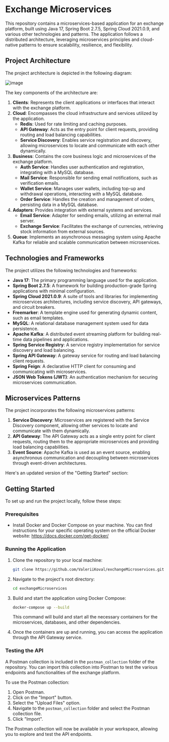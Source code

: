 # Exchange Microservices

This repository contains a microservices-based application for an exchange platform, built using Java 17, Spring Boot 2.7.5, Spring Cloud 2021.0.9, and various other technologies and patterns. The application follows a distributed architecture, leveraging microservices principles and cloud-native patterns to ensure scalability, resilience, and flexibility.

## Project Architecture

The project architecture is depicted in the following diagram:

![image](https://github.com/ValeriiKoval/exchangeMicroservices/assets/103948322/101659ef-8df6-468b-9738-0dbb2c72b00c)


The key components of the architecture are:

1. **Clients**: Represents the client applications or interfaces that interact with the exchange platform.
2. **Cloud**: Encompasses the cloud infrastructure and services utilized by the application.
   - **Redis**: Used for rate limiting and caching purposes.
   - **API Gateway**: Acts as the entry point for client requests, providing routing and load balancing capabilities.
   - **Service Discovery**: Enables service registration and discovery, allowing microservices to locate and communicate with each other dynamically.
3. **Business**: Contains the core business logic and microservices of the exchange platform.
   - **Auth Service**: Handles user authentication and registration, integrating with a MySQL database.
   - **Mail Service**: Responsible for sending email notifications, such as verification emails.
   - **Wallet Service**: Manages user wallets, including top-up and withdrawal operations, interacting with a MySQL database.
   - **Order Service**: Handles the creation and management of orders, persisting data in a MySQL database.
4. **Adapters**: Provides integration with external systems and services.
   - **Email Service**: Adapter for sending emails, utilizing an external mail server.
   - **Exchange Service**: Facilitates the exchange of currencies, retrieving stock information from external sources.
5. **Queue**: Implements an asynchronous messaging system using Apache Kafka for reliable and scalable communication between microservices.

## Technologies and Frameworks

The project utilizes the following technologies and frameworks:

- **Java 17**: The primary programming language used for the application.
- **Spring Boot 2.7.5**: A framework for building production-grade Spring applications with minimal configuration.
- **Spring Cloud 2021.0.9**: A suite of tools and libraries for implementing microservices architectures, including service discovery, API gateways, and circuit breakers.
- **Freemarker**: A template engine used for generating dynamic content, such as email templates.
- **MySQL**: A relational database management system used for data persistence.
- **Apache Kafka**: A distributed event streaming platform for building real-time data pipelines and applications.
- **Spring Service Registry**: A service registry implementation for service discovery and load balancing.
- **Spring API Gateway**: A gateway service for routing and load balancing client requests.
- **Spring Feign**: A declarative HTTP client for consuming and communicating with microservices.
- **JSON Web Tokens (JWT)**: An authentication mechanism for securing microservices communication.

## Microservices Patterns

The project incorporates the following microservices patterns:

1. **Service Discovery**: Microservices are registered with the Service Discovery component, allowing other services to locate and communicate with them dynamically.
2. **API Gateway**: The API Gateway acts as a single entry point for client requests, routing them to the appropriate microservices and providing load balancing capabilities.
3. **Event Source**: Apache Kafka is used as an event source, enabling asynchronous communication and decoupling between microservices through event-driven architectures.

Here's an updated version of the "Getting Started" section:

## Getting Started

To set up and run the project locally, follow these steps:

### Prerequisites

- Install Docker and Docker Compose on your machine. You can find instructions for your specific operating system on the official Docker website: https://docs.docker.com/get-docker/

### Running the Application

1. Clone the repository to your local machine:

   ```bash
   git clone https://github.com/ValeriiKoval/exchangeMicroservices.git
   ```

2. Navigate to the project's root directory:

   ```bash
   cd exchangeMicroservices
   ```

3. Build and start the application using Docker Compose:

   ```bash
   docker-compose up --build
   ```

   This command will build and start all the necessary containers for the microservices, databases, and other dependencies.

4. Once the containers are up and running, you can access the application through the API Gateway service.

### Testing the API

A Postman collection is included in the `postman_collection` folder of the repository. You can import this collection into Postman to test the various endpoints and functionalities of the exchange platform.

To use the Postman collection:

1. Open Postman.
2. Click on the "Import" button.
3. Select the "Upload Files" option.
4. Navigate to the `postman_collection` folder and select the Postman collection file.
5. Click "Import".

The Postman collection will now be available in your workspace, allowing you to explore and test the API endpoints.
